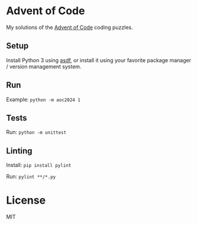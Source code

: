 # Advent of Code

My solutions of the [Advent of Code](https://adventofcode.com/) coding puzzles.

## Setup

Install Python 3 using [asdf](https://asdf-vm.com/guide/getting-started.html), or install it using your favorite package manager / version management system.

## Run

Example: `python -m aoc2024 1`

## Tests

Run: `python -m unittest`

## Linting

Install: `pip install pylint`

Run: `pylint **/*.py`

# License

MIT
